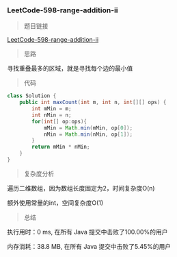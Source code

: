 ### LeetCode-598-range-addition-ii

> 题目链接

[LeetCode-598-range-addition-ii](https://leetcode-cn.com/problems/range-addition-ii/)

> 思路

寻找重叠最多的区域，就是寻找每个边的最小值

> 代码

```java
class Solution {
    public int maxCount(int m, int n, int[][] ops) {
        int mMin = m;
        int nMin = n;
        for(int[] op:ops){
            mMin = Math.min(mMin, op[0]);
            nMin = Math.min(nMin, op[1]);
        }
        return mMin * nMin;
    }
}
```

> 复杂度分析

遍历二维数组，因为数组长度固定为2，时间复杂度O(n)

额外使用常量的int，空间复杂度O(1)

> 总结

执行用时：0 ms, 在所有 Java 提交中击败了100.00%的用户

内存消耗：38.8 MB, 在所有 Java 提交中击败了5.45%的用户
